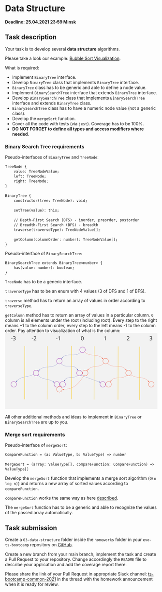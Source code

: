 # Data Structure

**Deadline: 25.04.2021 23:59 Minsk**

## Task description

Your task is to develop several **data structure** algorithms.

Please take a look our example: [Bubble Sort Visualization](https://evo-ts-bubble-sort.surge.sh/).

What is required:

- Implement `BinaryTree` interface.
- Develop `BinaryTree` class that implements `BinaryTree` interface.
- `BinaryTree` class has to be generic and able to define a node value.
- Implement `BinarySearchTree` interface that extends `BinaryTree` interface.
- Develop `BinarySearchTree` class that implements `BinarySearchTree` interface
  and extends `BinaryTree` class.
- `BinarySearchTree` class has to have a numeric node value (not a generic class).
- Develop the `mergeSort` function.
- Cover all the code with tests (via `jest`). Coverage has to be 100%.
- **DO NOT FORGET to define all types and access modifiers where needed**.

### Binary Search Tree requirements

Pseudo-interfaces of `BinaryTree` and `TreeNode`:

```
TreeNode {
    value: TreeNodeValue;
    left: TreeNode;
    right: TreeNode;
}

BinaryTree {
    constructor(tree: TreeNode): void;

    setTree(value): this;

    // Depth-First Search (DFS) - inorder, preorder, postorder
    // Breadth-First Search (BFS) - breadth
    traverse(traverseType): TreeNodeValue[];

    getColumn(columnOrder: number): TreeNodeValue[];
}
```

Pseudo-interface of `BinarySearchTree`:

```
BinarySearchTree extends BinaryTree<number> {
    has(value: number): boolean;
}
```

`TreeNode` has to be a generic interface.

`traverseType` has to be an enum with 4 values (3 of DFS and 1 of BFS).

`traverse` method has to return an array of values in order according to
`traverseType`.

`getColumn` method has to return an array of values in a particular column.
`0` column is all elements under the root (including root). Every step to the
right means +1 to the column order, every step to the left means -1 to the
column order. Pay attention to visualization of what is the column:
![BST_columns](./assets/BST_columns.png "Binary Search Tree columns")

All other additional methods and ideas to implement in `BinaryTree` or
`BinarySearchTree` are up to you.

### Merge sort requirements

Pseudo-interface of `mergeSort`:

```
CompareFunction = (a: ValueType, b: ValueType) => number

MergeSort = (array: ValueType[], compareFunction: CompareFunction) => ValueType[]
```

Develop the `mergeSort` function that implements a merge sort algorithm
(`O(n log n)`) and returns a new array of sorted values according to
`compareFunction`.

`compareFunction` works the same way as here
[described](https://developer.mozilla.org/en-US/docs/Web/JavaScript/Reference/Global_Objects/Array/sort#description). 

The `mergeSort` function has to be a generic and able to recognize the values of
the passed array automatically.


## Task submission

Create a `03-data-structure` folder inside the `homeworks` folder in your
`evo-ts-bootcamp` repository on [GitHub](https://github.com/).

Create a new branch from your main branch, implement the task and create a
Pull Request to your repository. Change accordingly the `README` file to describe
your application and add the coverage report there.

Please share the link of your Pull Request in appropriate Slack channel:
[ts-bootcamp-common-2021](https://evolutiongaming.slack.com/archives/C01TBBGC18U)
in the thread with the homework announcement when it is ready for review.
